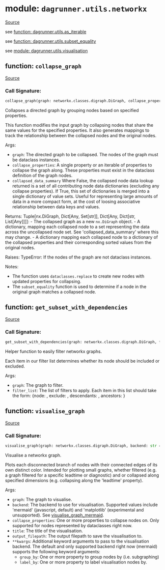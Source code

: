 # module: `dagrunner.utils.networkx`

[Source](../dagrunner/utils/networkx.py#L0)

see [function: dagrunner.utils.as_iterable](dagrunner.utils.md#function-as_iterable)

see [function: dagrunner.utils.subset_equality](dagrunner.utils.md#function-subset_equality)

see [module: dagrunner.utils.visualisation](dagrunner.utils.visualisation.md#module-dagrunnerutilsvisualisation)

## function: `collapse_graph`

[Source](../dagrunner/utils/networkx.py#L112)

### Call Signature:

```python
collapse_graph(graph: networkx.classes.digraph.DiGraph, collapse_properties: str | Iterable[str], collapsed_data_summary: bool = False)
```

Collapses a directed graph by grouping nodes based on specified properties.

This function modifies the input graph by collapsing nodes that share the same
values for the specified properties. It also generates mappings to track the
relationship between the collapsed nodes and the original nodes.

Args:
- `graph`: The directed graph to be collapsed. The nodes of the graph
    must be dataclass instances.
- `collapse_properties`: A single property or an iterable
    of properties to collapse the graph along. These properties must exist in the
    dataclass definition of the graph nodes.
- `collapsed_data_summary`
    Where False, the collapsed node data lookup returned is a set of all
    contributing node data dictionaries (excluding any collapse properties).
    If True, this set of dictionaries is merged into a single dictionary of value
    sets.  Useful for representing large amounts of data in a more compact form,
    at the cost of loosing associative relationship between data keys and values.


Returns:
    Tuple[nx.DiGraph, Dict[Any, Set[str]], Dict[Any, Dict[str, List[Any]]]]:
        - The collapsed graph as a new `nx.DiGraph` object.
        - A dictionary, mapping each collapsed node to a set representing the data
          across the uncollapsed node set.  See 'collapsed_data_summary' where this
          may change.
        - A dictionary mapping each collapsed node to a dictionary of the
          collapsed properties and their corresponding sorted values from
          the original nodes.

Raises:
    TypeError: If the nodes of the graph are not dataclass instances.

Notes:
- The function uses `dataclasses.replace` to create new nodes with updated
    properties for collapsing.
- The `subset_equality` function is used to determine if a node in the original
    graph matches a collapsed node.

## function: `get_subset_with_dependencies`

[Source](../dagrunner/utils/networkx.py#L50)

### Call Signature:

```python
get_subset_with_dependencies(graph: networkx.classes.digraph.DiGraph, filter_list: dict | Iterable[dict])
```

Helper function to easily filter networkx graphs.

Each item in our filter list determines whether its node should be included or
excluded.

Args:
- `graph`: The graph to filter.
- `filter_list`: The list of filters to apply.
    Each item in this list should take the form:
        {node: <node>, exclude: <bool>, descendants: <bool>, ancestors: <bool>}

## function: `visualise_graph`

[Source](../dagrunner/utils/networkx.py#L224)

### Call Signature:

```python
visualise_graph(graph: networkx.classes.digraph.DiGraph, backend: str = 'mermaid', collapse_properties: str | Iterable[str] = None, title: str = None, output_filepath: str = None, **kwargs)
```

Visualise a networkx graph.

Plots each disconnected branch of nodes with their connected edges of its own
distinct color.  Intended for plotting small graphs, whether filtered (e.g. a graph
filtered for a specific leadtime or diagnostic) and or collapsed along specified
dimensions (e.g. collapsing along the 'leadtime' property).

Args:
- `graph`: The graph to visualise.
- `backend`: The backend to use for visualisation.  Supported values include
  'mermaid' (javascript, default) and 'matplotlib' (experimental and unsupported).
  See [visualise_graph_mermaid](#function-visualise_graph_mermaid).
- `collapse_properties`: One or more properties to collapse nodes on.  Only
  supported for nodes represented by dataclasses right now.
- `title`: The title of the visualisation.
- `output_filepath`: The output filepath to save the visualisation to.
- `**kwargs`: Additional keyword arguments to pass to the visualisation backend.
  The default and only supported backend right now (mermaid) supports the following
  keyword arguments:
  - `group_by`: One or more property to group nodes by (i.e. subgraphing)
  - `label_by`: One or more property to label visualisation nodes by.

